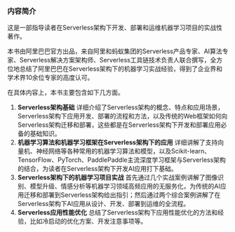 ### 内容简介
这是一部指导读者在Serverless架构下开发、部署和运维机器学习项目的实战性著作。

本书由阿里巴巴官方出品，来自阿里和蚂蚁集团的Serverless产品专家、AI算法专家、Serverless解决方案架构师、Serverless工具链技术负责人联合撰写，全方位地总结了阿里巴巴在Serverless架构下的机器学习实战经验，得到了企业界和学术界10余位专家的高度认可。

在具体内容上，本书主要包含如下几方面。
1. **Serverless架构基础**
详细介绍了Serverless架构的概念、特点和应用场景，Serverless架构下应用开发、部署的流程和方法，以及传统的Web框架如何向Serverless架构迁移和部署，这些都是在Serverless架构下开发和部署应用必备的基础知识。
2. **机器学习算法和机器学习框架在Serverless架构下的应用**
详细讲解了支持向量机、神经网络等各种常用的机器学习算法和模型，以及Scikit-learn、TensorFlow、PyTorch、PaddlePaddle主流深度学习框架与Serverless架构的结合，为读者在Serverless架构下开发AI应用打下基础。 
3. **Serverless架构下的机器学习项目实战**
首先通过几个实战案例讲解了图像识别、模型升级、情感分析等机器学习领域高频应用的无服务化，为传统的AI应用迁移和部署到Serverless架构给出指引；然后通过两个综合案例讲解了在Serverless架构下AI应用从设计、开发、部署到运维的全流程。 
4. **Serverless应用性能优化**
总结了Serverless架构下应用性能优化的方法和经验，比如冷启动的优化方案、开发注意事项等。

